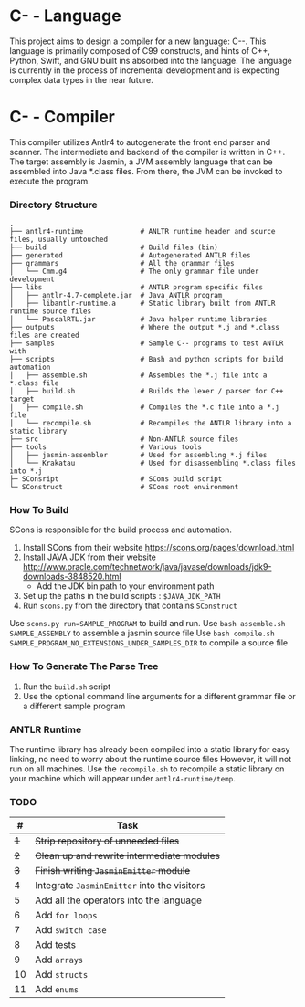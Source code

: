 # C- - Language
This project aims to design a compiler for a new language: C--.  This language is primarily composed of C99 constructs, and hints of C++, Python, Swift, and GNU built ins absorbed into the language.  The language is currently in the process of incremental development and is expecting complex data types in the near future.

# C- - Compiler
This compiler utilizes Antlr4 to autogenerate the front end parser and scanner.  The intermediate and backend of the compiler is written in C++.  The target assembly is Jasmin, a JVM assembly language that can be assembled into Java *.class files.  From there, the JVM can be invoked to execute the program.

### Directory Structure
    .
    ├── antlr4-runtime              # ANLTR runtime header and source files, usually untouched
    ├── build                       # Build files (bin)
    ├── generated                   # Autogenerated ANTLR files
    ├── grammars                    # All the grammar files
    │   └── Cmm.g4                  # The only grammar file under development
    ├── libs                        # ANTLR program specific files
    │   ├── antlr-4.7-complete.jar  # Java ANTLR program
    │   ├── libantlr-runtime.a      # Static library built from ANTLR runtime source files
    │   └── PascalRTL.jar           # Java helper runtime libraries
    ├── outputs                     # Where the output *.j and *.class files are created
    ├── samples                     # Sample C-- programs to test ANTLR with
    ├── scripts                     # Bash and python scripts for build automation
    │   ├── assemble.sh             # Assembles the *.j file into a *.class file
    │   ├── build.sh                # Builds the lexer / parser for C++ target
    │   ├── compile.sh              # Compiles the *.c file into a *.j file
    │   └── recompile.sh            # Recompiles the ANTLR library into a static library
    ├── src                         # Non-ANTLR source files
    ├── tools                       # Various tools
    │   ├── jasmin-assembler        # Used for assembling *.j files
    │   └── Krakatau                # Used for disassembling *.class files into *.j
    ├─ SConsript                    # SCons build script
    └─ SConstruct                   # SCons root environment

### How To Build

SCons is responsible for the build process and automation.

1. Install SCons from their website https://scons.org/pages/download.html
2. Install JAVA JDK from their website http://www.oracle.com/technetwork/java/javase/downloads/jdk9-downloads-3848520.html
    - Add the JDK bin path to your environment path
3. Set up the paths in the build scripts : `$JAVA_JDK_PATH`
4. Run `scons.py` from the directory that contains `SConstruct`

Use `scons.py run=SAMPLE_PROGRAM` to build and run.
Use `bash assemble.sh SAMPLE_ASSEMBLY` to assemble a jasmin source file
Use `bash compile.sh SAMPLE_PROGRAM_NO_EXTENSIONS_UNDER_SAMPLES_DIR` to compile a source file

### How To Generate The Parse Tree

1. Run the `build.sh` script
2. Use the optional command line arguments for a different grammar file or a different sample program

### ANTLR Runtime

The runtime library has already been compiled into a static library for easy linking, no need to worry about the runtime source files
However, it will not run on all machines.  Use the `recompile.sh` to recompile a static library on your machine which will appear under
`antlr4-runtime/temp`.

### TODO

|    #    | Task                                           |
|---------|------------------------------------------------|
|  ~~1~~  | ~~Strip repository of unneeded files~~         |
|  ~~2~~  | ~~Clean up and rewrite intermediate modules~~  |
|  ~~3~~  | ~~Finish writing `JasminEmitter` module~~      |
|    4    | Integrate `JasminEmitter` into the visitors    |
|    5    | Add all the operators into the language        |
|    6    | Add `for loops`                                |
|    7    | Add `switch case`                              |
|    8    | Add tests                                      |
|    9    | Add `arrays`                                   |
|    10   | Add `structs`                                  |
|    11   | Add `enums`                                    |
